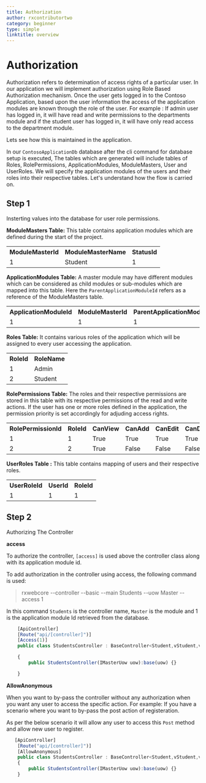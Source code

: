 ```yaml
---
title: Authorization
author: rxcontributortwo
category: beginner
type: simple
linktitle: overview
---
```


# Authorization

Authorization refers to determination of access rights of a particular user. In our application we will implement authorization using Role Based Authorization mechanism.
Once the user gets logged in to the Contoso Application, based upon the user information the access of the application modules are known through the role of the user. For example : If admin user has logged in, it will have read and write permissions to the departments module and if the student user has logged in, it will have only read access to the department module.  

Lets see how this is maintained in the application. 

In our `ContosoApplicationDb` database after the cli command for database setup is executed, The tables which are generated will include tables of Roles, RolePermissions, ApplicationModules, ModuleMasters, User and UserRoles. We will specify the application modules of the users and their roles into their respective tables. Let's understand how the flow is carried on.

## Step 1
Insterting values into the database for user role permissions.

**ModuleMasters Table:** 
This table contains application modules which are defined during the start of the project.

<table class="table table-bordered">
<tr><th>ModuleMasterId</th><th>ModuleMasterName</th><th>StatusId</th></tr>
<tr><td>1</td><td>Student</td><td>1</td></tr>
</table>

**ApplicationModules Table:**
A master module may have different modules which can be considered as child modules or sub-modules which are mapped into this table. Here the `ParentApplicationModuleId` refers as a reference of the ModuleMasters table.

<table class="table table-bordered">
<tr><th>ApplicationModuleId</th><th>ModuleMasterId</th><th>ParentApplicationModuleId</th></tr>
<tr><td>1</td><td>1</td><td>1</td></tr>
</table>

**Roles Table:**
It contains various roles of the application which will be assigned to every user accessing the application.

<table class="table table-bordered">
<tr><th>RoleId</th><th>RoleName</th></tr>
<tr><td>1</td><td>Admin</td></tr>
<tr><td>2</td><td>Student</td></tr>
</table>

**RolePermissions Table:**
The roles and their respective permissions are stored in this table with its respective permissions of the read and write actions. If the user has one or more roles defined in the application, the permission priority is set accordingly for adjuding access rights.

<table class="table table-bordered">
<tr><th>RolePermissionId</th><th>RoleId</th><th>CanView</th><th>CanAdd</th><th>CanEdit</th><th>CanDelete</th><th>PermissionPriority</th></tr>
<tr><td>1</td><td>1</td><td>True</td><td>True</td><td>True</td><td>True</td><td>NULL</td></tr>
<tr><td>2</td><td>2</td><td>True</td><td>False</td><td>False</td><td>False</td><td>NULLs</td></tr>
</table>

**UserRoles Table :** 
This table contains mapping of users and their respective roles.

<table class="table table-bordered">
<tr><th>UserRoleId</th><th>UserId</th><th>RoleId</th></tr>
<tr><td>1</td><td>1</td><td>1</td></tr>
</table>

## Step 2
Authorizing The Controller

**access** 

To authorize the controller, `[access]` is used above the controller class along with its application module id.

To add authorization in the controller using access, the following command is used:

> rxwebcore --controller --basic --main Students --uow Master --access 1

In this command `Students` is the controller name, `Master` is the module and 1 is the application module Id retrieved from the database. 

````js
    [ApiController]
    [Route("api/[controller]")]
	[Access(1)]
	public class StudentsController : BaseController<Student,vStudent,vStudentRecord>

    {
        public StudentsController(IMasterUow uow):base(uow) {}

    }
````    

**AllowAnonymous**

When you want to by-pass the controller without any authorization when you want any user to access the specific action. For example: If you have a scenario where you want to by-pass the post action of registeration.

As per the below scenario it will allow any user to access this `Post` method and allow new user to register.  

````js
   [ApiController]
    [Route("api/[controller]")]
	[AllowAnonymous]
	public class StudentsController : BaseController<Student,vStudent,vStudentRecord>
    {
        public StudentsController(IMasterUow uow):base(uow) {}
    }
````